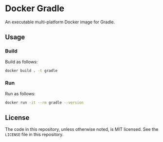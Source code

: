# Docker Gradle

An executable multi-platform Docker image for Gradle.

## Usage

### Build

Build as follows:

```bash
docker build . -t gradle
```

### Run

Run as follows:

```bash
docker run -it --rm gradle --version
```

## License

The code in this repository, unless otherwise noted, is MIT licensed. See the `LICENSE` file in this repository.
